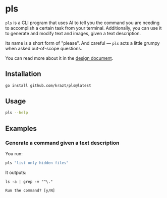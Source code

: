 # pls

`pls` is a CLI program that uses AI to tell you the command you are needing to accomplish a certain task from your
terminal.
Additionally, you can use it to generate and modify text and images, given a text description.

Its name is a short form of "please". And careful — `pls` acts a little grumpy when asked out-of-scope questions.

You can read more about it in the [design document](docs/design_document.md).

## Installation

```sh
go install github.com/krazt/pls@latest
```

## Usage

```sh
pls --help
```

## Examples

### Generate a command given a text description

You run:

```sh
pls "list only hidden files"
```

It outputs:

```text
ls -a | grep -v "^\."

Run the command? [y/N]
```
